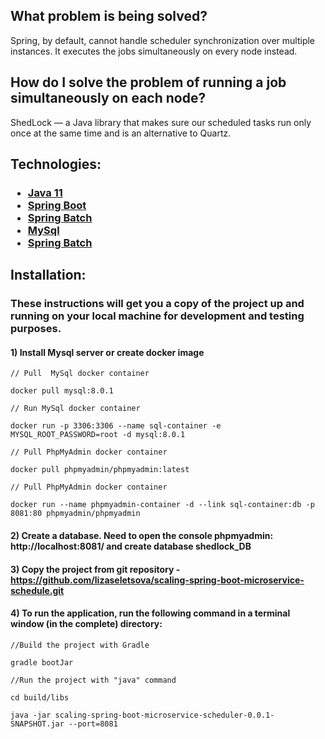 <h2>What problem is being solved?</h2>
<p>Spring, by default, cannot handle scheduler synchronization over multiple instances. It executes the jobs simultaneously on every node instead.<p>
<h2>How do I solve the problem of running a job simultaneously on each node?</h2>
<p>ShedLock — a Java library that makes sure our scheduled tasks run only once at the same time and is an alternative to Quartz.</p>
<h2>Technologies:</h2>
<h3>
<ul>
<li> <a href="https://docs.oracle.com/en/java/javase/11/core/java-core-libraries-developer-guide.pdf">Java 11</a></li>
<li> <a href="https://docs.spring.io/spring-boot/docs/current/reference/htmlsingle/">Spring Boot</a></li>
<li> <a href="https://docs.spring.io/spring-batch/docs/current/reference/html/index-single.html">Spring Batch</a></li>
<li> <a href="https://dev.mysql.com/doc/">MySql</a></li>
<li> <a href="https://spring.io/projects/spring-batch">Spring Batch</a></li>
</ul>
<h2>Installation:</h2>
<h3> These instructions will get you a copy of the project up and running on your local machine for development and testing purposes.</h3>

#### 1) Install Mysql server or create docker image

```
// Pull  MySql docker container

docker pull mysql:8.0.1 
```

```
// Run MySql docker container

docker run -p 3306:3306 --name sql-container -e MYSQL_ROOT_PASSWORD=root -d mysql:8.0.1
```

```
// Pull PhpMyAdmin docker container

docker pull phpmyadmin/phpmyadmin:latest 
```

```
// Pull PhpMyAdmin docker container

docker run --name phpmyadmin-container -d --link sql-container:db -p 8081:80 phpmyadmin/phpmyadmin
```

#### 2) Create a database. Need to open the console phpmyadmin: http://localhost:8081/ and create database shedlock_DB

#### 3) Copy the project from git repository -https://github.com/lizaseletsova/scaling-spring-boot-microservice-schedule.git

#### 4) To run the application, run the following command in a terminal window (in the complete) directory:

```
//Build the project with Gradle

gradle bootJar
```

```
//Run the project with "java" command

cd build/libs

java -jar scaling-spring-boot-microservice-scheduler-0.0.1-SNAPSHOT.jar --port=8081
```
